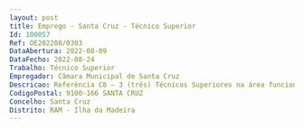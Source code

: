 ```yaml
--- 
layout: post
title: Emprego - Santa Cruz - Técnico Superior
Id: 100057
Ref: OE202208/0303
DataAbertura: 2022-08-09
DataFecho: 2022-08-24
Trabalho: Técnico Superior
Empregador: Câmara Municipal de Santa Cruz
Descricao: Referência C8 – 3 (três) Técnicos Superiores na área funcional de Ciências da Cultura, para as subunidades de Cultura e Promoção Turística, Arquivo e Bibliotecas Municipais e Dinamização Local, para as seguintes funções específicas  Na área da cultura e promoção turística  produção, gestão cultural e assessoria em projetos de relevância cultural  programação cultural  produção e difusão de eventos culturais  gestão de bens e serviços culturais  discussão, promoção e aplicação de políticas culturais consistentes e inovadoras  desenvolver programas culturais que assegurem as condições adequadas para a criação e usufruto das várias manifestações artísticas (artes visuais, artes performativas, etc.)  apoiar os programas, projetos, eventos e iniciativas da área cultural e afins, de modo a garantir um efetivo e ativo envolvimento da comunidade  colaborar ativamente nos programas educativos do município, com o intuito de otimizar o aproveitamento da oferta cultural municipal para a comunidade escolar (pessoal docente e não docente, alunos e pais), em direta articulação com a subunidade de educação e igualdade  sistematizar o calendário anual dos eventos a realizar no município, articulando as datas e os locais de modo a evitar sobreposições e constrangimentos, em articulação com as outras unidades orgânicas e com as freguesias. No domínio do arquivo e bibliotecas municipais  gerir de forma integrada as bibliotecas municipais existentes, em articulação com a biblioteca regional rede regional de bibliotecas  criar e gerir as atividades conducentes à promoção da língua portuguesa num âmbito concelhio  implementar uma visão das bibliotecas municipais enquanto espaços de cultura, conhecimento, cidadania e criatividade ao serviço de toda a população  promover a língua portuguesa de forma transversal, desenvolvendo projetos culturais que possam ser dinamizados em equipamentos culturais e em espaços da comunidade (dando particular atenção ao trabalho com as escolas)  gerir o acervo bibliográfico mantendo o atualizado ao mercado editorial  criar novos tipos de público no âmbito das humanidades digitais. No domínio da dinamização local  estudar e propor as medidas de alteração ou racionalização dos espaços dentro dos recintos dos mercados e feiras, em colaboração com outros serviços municipais  promover a conservação, manutenção e reparação dos espaços e equipamentos destinados a feiras e mercados  promover a atribuição de espaços livres aos vendedores nas feiras e nos mercados  assegurar a instrução, análise técnica e proposta de atribuição de apoios municipais ao movimento associativo  emitir documentos de receita com aplicação nos diversos regulamentos municipais de taxas, preços e tarifas.
CodigoPostal: 9100-166 SANTA CRUZ
Concelho: Santa Cruz
Distrito: RAM - Ilha da Madeira
--- 
```

